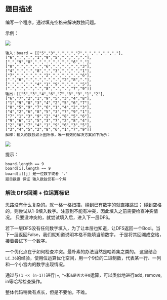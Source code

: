 ## 题目描述
编写一个程序，通过填充空格来解决数独问题。

示例：

![](https://assets.leetcode-cn.com/aliyun-lc-upload/uploads/2021/04/12/250px-sudoku-by-l2g-20050714svg.png)
```
输入：board = [["5","3",".",".","7",".",".",".","."],["6",".",".","1","9","5",".",".","."],[".","9","8",".",".",".",".","6","."],["8",".",".",".","6",".",".",".","3"],["4",".",".","8",".","3",".",".","1"],["7",".",".",".","2",".",".",".","6"],[".","6",".",".",".",".","2","8","."],[".",".",".","4","1","9",".",".","5"],[".",".",".",".","8",".",".","7","9"]]
输出：[["5","3","4","6","7","8","9","1","2"],["6","7","2","1","9","5","3","4","8"],["1","9","8","3","4","2","5","6","7"],["8","5","9","7","6","1","4","2","3"],["4","2","6","8","5","3","7","9","1"],["7","1","3","9","2","4","8","5","6"],["9","6","1","5","3","7","2","8","4"],["2","8","7","4","1","9","6","3","5"],["3","4","5","2","8","6","1","7","9"]]
解释：输入的数独如上图所示，唯一有效的解决方案如下所示：
```
![](https://assets.leetcode-cn.com/aliyun-lc-upload/uploads/2021/04/12/250px-sudoku-by-l2g-20050714_solutionsvg.png)

提示：
```
board.length == 9
board[i].length == 9
board[i][j] 是一位数字或者 '.'
题目数据 保证 输入数独仅有一个解
```


### 解法 DFS回溯 + 位运算标记
思路没有什么复杂的。就一格一格扫描，碰到已有数字的就直接跳过；
碰到空格的，则尝试从1-9填入数字。注意到不能有冲突，因此填入之前需要检查冲突情况。
只要没冲突的，就尝试填入后，进入下一层DFS。

若下一层DFS没有任何数字填入，为了让本层也知道，让DFS返回一个Bool。当下一层返回False，我们就知道说明本格不能填当前数字，
于是将其回溯成空格，接着尝试下一个数字。

一个优化点在于如何检查冲突。最朴素的办法当然是哈希集之类的。
这里结合`LC.36`的经验，使用位运算优化空间，用一个9位的二进制数，代表某一行、一列和一个小宫内的数字出现情况。

通过与`(1 << (n-1))`进行`|=`, `^=`和`&是否大于0`运算，可以类似地进行add, remove, in等哈希检查操作。

整体代码稍微有点长，但是不要怕，不难。 